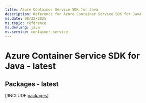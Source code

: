 ```yaml
---
title: Azure Container Service SDK for Java
description: Reference for Azure Container Service SDK for Java
ms.date: 08/22/2025
ms.topic: reference
ms.devlang: java
ms.service: container-service
---
```

# Azure Container Service SDK for Java - latest
## Packages - latest
[!INCLUDE [packages](container-service-index.md)]